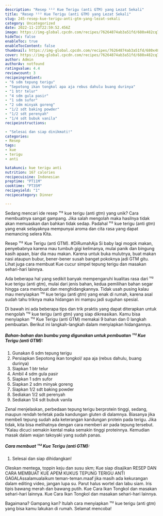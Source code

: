 ```yaml
---
description: "Resep ¹¹² Kue Terigu (anti GTM) yang Lezat Sekali"
title: "Resep ¹¹² Kue Terigu (anti GTM) yang Lezat Sekali"
slug: 245-resep-kue-terigu-anti-gtm-yang-lezat-sekali
category: Uncategorized
date: 2022-11-23T22:59:52.456Z
image: https://img-global.cpcdn.com/recipes/76264874ab3a51fd/680x482cq70/kue-terigu-anti-gtm-foto-resep-utama.jpg
hideToc: false
enableToc: true
enableTocContent: false
thumbnail: https://img-global.cpcdn.com/recipes/76264874ab3a51fd/680x482cq70/kue-terigu-anti-gtm-foto-resep-utama.jpg
cover: https://img-global.cpcdn.com/recipes/76264874ab3a51fd/680x482cq70/kue-terigu-anti-gtm-foto-resep-utama.jpg
author: Admin
authorAv: notfound
ratingvalue: 4.4
reviewcount: 3
recipeingredient:
- "6 sdm tepung terigu"
- "Sepotong ikan tongkol apa aja rebus dahulu buang durinya"
- "1 btr telur"
- "4 sdm gula pasir"
- "1 sdm sufor"
- "2 sdm minyak goreng"
- "1/2 sdt baking powder"
- "1/2 sdt perenyah"
- "1/4 sdt bubuk vanila"
recipeinstructions:

- "Selesai dan siap dinikmati!"
categories:
- Resep
tags:
- kue
- terigu
- anti

katakunci: kue terigu anti 
nutrition: 167 calories
recipecuisine: Indonesian
preptime: "PT11M"
cooktime: "PT35M"
recipeyield: "1"
recipecategory: Dinner

---
```





Sedang mencari ide resep ¹¹² kue terigu (anti gtm) yang unik? Cara membuatnya sangat gampang. Jika salah mengolah maka hasilnya tidak akan memuaskan dan bahkan tidak sedap. Padahal ¹¹² kue terigu (anti gtm) yang enak selayaknya mempunyai aroma dan cita rasa yang dapat memancing selera Kita.





Resep ¹¹² Kue Terigu (anti GTM). #DiRumahAja Si baby lagi mogok makan, penyebabnya karena mau tumbuh gigi kelimanya, mulai panik dan bingung kasih apaan, biar dia mau makan. Karena untuk buka mulutnya, buat makan nasi ataupun bubur, bener-bener susah banget pokoknya jadi GTM gitu. Lihat juga cara membuat Kue cucur simpel tepung terigu dan masakan sehari-hari lainnya.

Ada beberapa hal yang sedikit banyak mempengaruhi kualitas rasa dari ¹¹² kue terigu (anti gtm), mulai dari jenis bahan, kedua pemilihan bahan segar hingga cara membuat dan menghidangkannya. Tidak usah pusing kalau mau menyiapkan ¹¹² kue terigu (anti gtm) yang enak di rumah, karena asal sudah tahu triknya maka hidangan ini mampu jadi suguhan spesial.






Di bawah ini ada beberapa tips dan trik praktis yang dapat diterapkan untuk mengolah ¹¹² kue terigu (anti gtm) yang siap dikreasikan. Kamu bisa menyiapkan ¹¹² Kue Terigu (anti GTM) memakai 9 bahan dan 0 langkah pembuatan. Berikut ini langkah-langkah dalam menyiapkan hidangannya.

<!--inarticleads1-->

##### Bahan-bahan dan bumbu yang digunakan untuk pembuatan ¹¹² Kue Terigu (anti GTM):

1. Gunakan 6 sdm tepung terigu
1. Persiapkan Sepotong ikan tongkol/ apa aja (rebus dahulu, buang durinya)
1. Siapkan 1 btr telur
1. Ambil 4 sdm gula pasir
1. Siapkan 1 sdm sufor
1. Siapkan 2 sdm minyak goreng
1. Siapkan 1/2 sdt baking powder
1. Sediakan 1/2 sdt perenyah
1. Sediakan 1/4 sdt bubuk vanila


Zenal menjelaskan, perbedaan tepung terigu berprotein tinggi, sedang, maupun rendah terletak pada kandungan gluten di dalamnya. Biasanya jika membeli tepung sudah ada keterangan kandungan protein pada terigu. Jika tidak, kita bisa melihatnya dengan cara memberi air pada tepung tersebut. &#34;Kalau dicuci semakin kental maka semakin tinggi proteinnya. Kemudian masak dalam wajan takoyaki yang sudah panas. 

<!--inarticleads2-->

##### Cara membuat ¹¹² Kue Terigu (anti GTM):


1. Selesai dan siap dihidangkan!

Oleskan mentega, toppin keju dan susu skm; Kue siap disajikan RESEP DAN CARA MEMBUAT KUE APEM KUKUS TEPUNG TERIGU ANTI GAGALAssalamualaikum teman-teman.maaf jika masih ada kekurangan dalam editing video, jangan lupa su. Parut halus wortel dan labu siam. Iris tipis bawang merah dan bawang putih. Kue Cara Ikan Tongkol dan masakan sehari-hari lainnya. Kue Cara Ikan Tongkol dan masakan sehari-hari lainnya. 

Bagaimana? Gampang kan? Itulah cara menyiapkan ¹¹² kue terigu (anti gtm) yang bisa kamu lakukan di rumah. Selamat mencoba!
